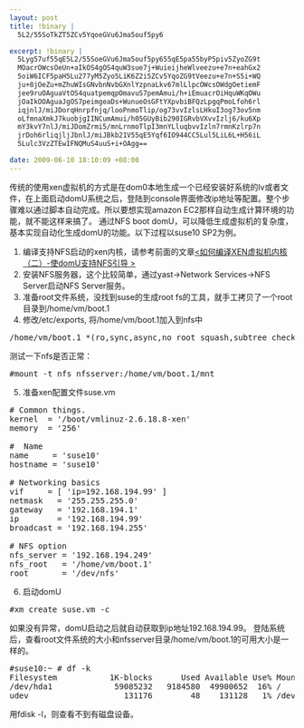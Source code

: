 ```yaml
--- 
layout: post
title: !binary |
  5L2/55SoTkZT5ZCv5YqoeGVu6Jma5ouf5py6

excerpt: !binary |
  5Lyg57uf55qE5L2/55SoeGVu6Jma5ouf5py655qE5pa55byP5piv5ZyoZG9t
  MOacrOWcsOeUn+aIkOS4gOS4quW3sue7j+WuieijheWlveezu+e7n+eahGx2
  5oiW6ICF5paH5Lu277yM5Zyo5LiK6Z2i5ZCv5YqoZG9tVeezu+e7n+S5i+WQ
  ju+8jOeZu+mZhuWIsGNvbnNvbGXnlYzpnaLkv67mlLlpcOWcsOWdgOetiemF
  jee9ruOAguaVtOS4quatpemqpOmavuS7pemAmui/h+iEmuacrOiHquWKqOWu
  jOaIkOOAguaJgOS7peimgeaDs+WunueOsGFtYXpvbiBFQzLpgqPmoLfoh6rl
  iqjnlJ/miJDorqHnrpfnjq/looPnmoTlip/og73vvIzlsLHkuI3og73ov5nm
  oLfmnaXmkJ7kuobjgIINCumAmui/h05GUyBib290IGRvbVXvvIzlj6/ku6Xp
  mY3kvY7nlJ/miJDomZrmi5/mnLrnmoTlpI3mnYLluqbvvIzln7rmnKzlrp7n
  jrDoh6rliqjljJbnlJ/miJBkb21V55qE5Yqf6IO944CC5Lul5LiL6L+H56iL
  5Lulc3VzZTEwIFNQMuS4uuS+i+OAgg==

date: 2009-06-10 18:10:09 +08:00
---
```

传统的使用xen虚拟机的方式是在dom0本地生成一个已经安装好系统的lv或者文件，在上面启动domU系统之后，登陆到console界面修改ip地址等配置。整个步骤难以通过脚本自动完成。所以要想实现amazon EC2那样自动生成计算环境的功能，就不能这样来搞了。
通过NFS boot domU，可以降低生成虚拟机的复杂度，基本实现自动化生成domU的功能。以下过程以suse10 SP2为例。
1. 编译支持NFS启动的xen内核，请参考前面的文章<a href="http://blog.59trip.com/archives/44"><如何编译XEN虚拟机内核（二）-使domU支持NFS引导 ></a><!--more-->
2. 安装NFS服务器，这个比较简单，通过yast->Network Services->NFS Server启动NFS Server服务。
3. 准备root文件系统，没找到suse的生成root fs的工具，就手工拷贝了一个root目录到/home/vm/boot.1
4. 修改/etc/exports, 将/home/vm/boot.1加入到nfs中
<pre name=code class=php>/home/vm/boot.1 *(ro,sync,async,no_root_squash,subtree_check)</pre>
测试一下nfs是否正常：
<pre name=code class=php>#mount -t nfs nfsserver:/home/vm/boot.1/mnt</pre>
5. 准备xen配置文件suse.vm
<pre name=code class=php># Common things.
kernel  = '/boot/vmlinuz-2.6.18.8-xen'
memory  = '256'

#  Name
name     = 'suse10'
hostname = 'suse10'

# Networking basics
vif     = [ 'ip=192.168.194.99' ]
netmask   = '255.255.255.0'
gateway   = '192.168.194.1'
ip        = '192.168.194.99'
broadcast = '192.168.194.255'

# NFS option
nfs_server = '192.168.194.249'
nfs_root   = '/home/vm/boot.1'
root       = '/dev/nfs'
</pre>
6. 启动domU
<pre name=code class=php>#xm create suse.vm -c</pre>
如果没有异常，domU启动之后就自动获取到ip地址192.168.194.99。
登陆系统后，查看root文件系统的大小和nfsserver目录/home/vm/boot.1的可用大小是一样的。
<pre name=code class=php>#suse10:~ # df -k
Filesystem           1K-blocks      Used Available Use% Mounted on
/dev/hda1             59085232   9184580  49900652  16% /
udev                    131176        48    131128   1% /dev</pre>
用fdisk -l，则查看不到有磁盘设备。

